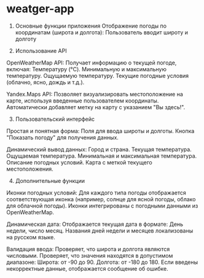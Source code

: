 # weatger-app
1. Основные функции приложения
    Отображение погоды по координатам (широта и долгота): Пользователь вводит широту и долготу

2. Использование API

OpenWeatherMap API:
    Получает информацию о текущей погоде, включая:
    Температуру (°C).
    Минимальную и максимальную температуру.
    Ощущаемую температуру.
    Текущие погодные условия (облачно, ясно, дождь и т.д.).

Yandex.Maps API:
    Позволяет визуализировать местоположение на карте, используя введенные пользователем координаты.
    Автоматически добавляет метку на карту с указанием "Вы здесь!".

3. Пользовательский интерфейс

Простая и понятная форма:
    Поля для ввода широты и долготы.
    Кнопка "Показать погоду" для получения данных.
    
Динамический вывод данных:
    Город и страна.
    Текущая температура.
    Ощущаемая температура.
    Минимальная и максимальная температура.
    Описание погодных условий.
    Карта с меткой текущего местоположения.

4. Дополнительные функции

Иконки погодных условий:
    Для каждого типа погоды отображается соответствующая иконка (например, солнце для ясной погоды, облако для облачной погоды).
    Иконки интегрированы с погодными данными из OpenWeatherMap.
    
Динамическая дата:
    Отображается текущая дата в формате: День недели, число месяц.
    Названия дней недели и месяцев локализованы на русском языке.
    
Валидация ввода:
    Проверяет, что широта и долгота являются числовыми.
    Проверяет, что значения находятся в допустимом диапазоне:
    Широта: от -90 до 90.
    Долгота: от -180 до 180.
    Если введены некорректные данные, отображается сообщение об ошибке.



 
